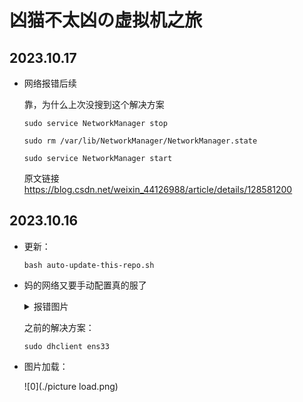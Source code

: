 # 凶猫不太凶の虚拟机之旅

## 2023.10.17

   - 网络报错后续

     靠，为什么上次没搜到这个解决方案

     ```
     sudo service NetworkManager stop
     ```
     
     ``` 
     sudo rm /var/lib/NetworkManager/NetworkManager.state
     ```
     
     ```
     sudo service NetworkManager start
     ```
     
     原文链接 https://blog.csdn.net/weixin_44126988/article/details/128581200

## 2023.10.16

   - 更新：

     ```
     bash auto-update-this-repo.sh
     ```

   - 妈的网络又要手动配置真的服了

     <details>
         <summary>报错图片</summary>
         <p>
             <img src="networkW1.png"/>
             <img src="networkW2.png"/>
         </p>
     </details>


     之前的解决方案：

     ``` 
     sudo dhclient ens33
     ```

- 图片加载：

  ![0](./picture load.png)
